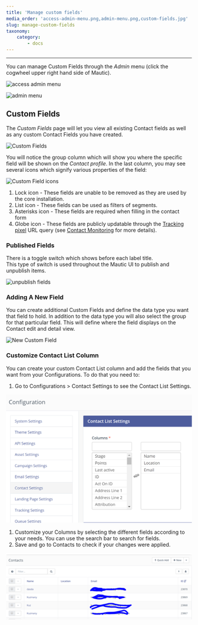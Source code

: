 ```yaml
---
title: 'Manage custom fields'
media_order: 'access-admin-menu.png,admin-menu.png,custom-fields.jpg'
slug: manage-custom-fields
taxonomy:
    category:
        - docs
---
```


---
You can manage Custom Fields through the _Admin_ menu (click the cogwheel upper right hand side of Mautic).

![access admin menu](access-admin-menu.png)

![admin menu](admin-menu.png)

## Custom Fields

The _Custom Fields_ page will let you view all existing Contact fields as well as any custom Contact Fields you have created.

![Custom Fields](custom-fields.jpg)

You will notice the group column which will show you where the specific field will be shown on the _Contact profile_. In the last column, you may see several icons which signify various properties of the field:

![Custom Field icons](custom-field-icons.png)

1. Lock icon - These fields are unable to be removed as they are used by the core installation.
1. List icon - These fields can be used as filters of segments.
1. Asterisks icon - These fields are required when filling in the contact form
1. Globe icon - These fields are publicly updatable through the [Tracking pixel][variables] URL query (see [Contact Monitoring][contact monitoring] for more details).

### Published Fields

There is a toggle switch which shows before each label title.\
This type of switch is used throughout the Mautic UI to publish and unpublish items.

![unpublish fields](unpublish-fields.gif)

### Adding A New Field

You can create additional Custom Fields and define the data type you want that field to hold. In addition to the data type you will also select the group for that particular field. This will define where the field displays on the Contact edit and detail view.

![New Custom Field](new-custom-field.jpg)


### Customize Contact List Column

You can create your custom Contact List column and add the fields that you want from your Configurations. To do that you need to: 

1. Go to Configurations > Contact Settings to see the Contact List Settings.

![Contact List](contact-list.png)

1. Customize your Columns by selecting the different fields according to your needs. You can use the search bar to search for fields.
1. Save and go to Contacts to check if your changes were applied.

![Customized Contact List](customize.png)


[contact monitoring]: </contacts/manage-contacts/contact-monitoring>
[variables]: </setup/variables>
